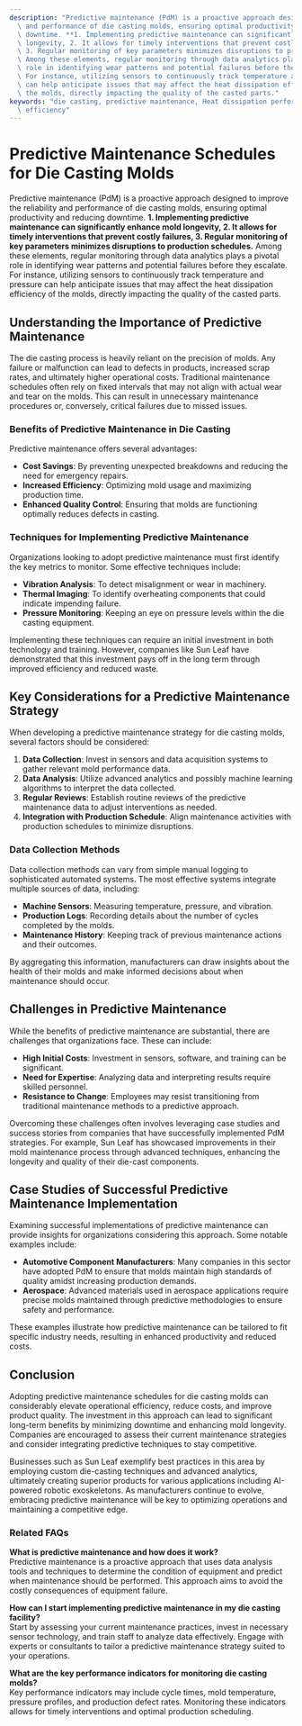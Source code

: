```yaml
---
description: "Predictive maintenance (PdM) is a proactive approach designed to improve the reliability\
  \ and performance of die casting molds, ensuring optimal productivity and reducing\
  \ downtime. **1. Implementing predictive maintenance can significantly enhance mold\
  \ longevity, 2. It allows for timely interventions that prevent costly failures,\
  \ 3. Regular monitoring of key parameters minimizes disruptions to production schedules.**\
  \ Among these elements, regular monitoring through data analytics plays a pivotal\
  \ role in identifying wear patterns and potential failures before they escalate.\
  \ For instance, utilizing sensors to continuously track temperature and pressure\
  \ can help anticipate issues that may affect the heat dissipation efficiency of\
  \ the molds, directly impacting the quality of the casted parts."
keywords: "die casting, predictive maintenance, Heat dissipation performance, Heat dissipation\
  \ efficiency"
---
```

# Predictive Maintenance Schedules for Die Casting Molds

Predictive maintenance (PdM) is a proactive approach designed to improve the reliability and performance of die casting molds, ensuring optimal productivity and reducing downtime. **1. Implementing predictive maintenance can significantly enhance mold longevity, 2. It allows for timely interventions that prevent costly failures, 3. Regular monitoring of key parameters minimizes disruptions to production schedules.** Among these elements, regular monitoring through data analytics plays a pivotal role in identifying wear patterns and potential failures before they escalate. For instance, utilizing sensors to continuously track temperature and pressure can help anticipate issues that may affect the heat dissipation efficiency of the molds, directly impacting the quality of the casted parts.

## Understanding the Importance of Predictive Maintenance

The die casting process is heavily reliant on the precision of molds. Any failure or malfunction can lead to defects in products, increased scrap rates, and ultimately higher operational costs. Traditional maintenance schedules often rely on fixed intervals that may not align with actual wear and tear on the molds. This can result in unnecessary maintenance procedures or, conversely, critical failures due to missed issues.

### Benefits of Predictive Maintenance in Die Casting

Predictive maintenance offers several advantages:

- **Cost Savings**: By preventing unexpected breakdowns and reducing the need for emergency repairs.
- **Increased Efficiency**: Optimizing mold usage and maximizing production time.
- **Enhanced Quality Control**: Ensuring that molds are functioning optimally reduces defects in casting.

### Techniques for Implementing Predictive Maintenance

Organizations looking to adopt predictive maintenance must first identify the key metrics to monitor. Some effective techniques include:

- **Vibration Analysis**: To detect misalignment or wear in machinery.
- **Thermal Imaging**: To identify overheating components that could indicate impending failure.
- **Pressure Monitoring**: Keeping an eye on pressure levels within the die casting equipment.

Implementing these techniques can require an initial investment in both technology and training. However, companies like Sun Leaf have demonstrated that this investment pays off in the long term through improved efficiency and reduced waste.

## Key Considerations for a Predictive Maintenance Strategy

When developing a predictive maintenance strategy for die casting molds, several factors should be considered:

1. **Data Collection**: Invest in sensors and data acquisition systems to gather relevant mold performance data.
2. **Data Analysis**: Utilize advanced analytics and possibly machine learning algorithms to interpret the data collected.
3. **Regular Reviews**: Establish routine reviews of the predictive maintenance data to adjust interventions as needed.
4. **Integration with Production Schedule**: Align maintenance activities with production schedules to minimize disruptions.

### Data Collection Methods

Data collection methods can vary from simple manual logging to sophisticated automated systems. The most effective systems integrate multiple sources of data, including:

- **Machine Sensors**: Measuring temperature, pressure, and vibration.
- **Production Logs**: Recording details about the number of cycles completed by the molds.
- **Maintenance History**: Keeping track of previous maintenance actions and their outcomes.

By aggregating this information, manufacturers can draw insights about the health of their molds and make informed decisions about when maintenance should occur.

## Challenges in Predictive Maintenance

While the benefits of predictive maintenance are substantial, there are challenges that organizations face. These can include:

- **High Initial Costs**: Investment in sensors, software, and training can be significant.
- **Need for Expertise**: Analyzing data and interpreting results require skilled personnel.
- **Resistance to Change**: Employees may resist transitioning from traditional maintenance methods to a predictive approach.

Overcoming these challenges often involves leveraging case studies and success stories from companies that have successfully implemented PdM strategies. For example, Sun Leaf has showcased improvements in their mold maintenance process through advanced techniques, enhancing the longevity and quality of their die-cast components.

## Case Studies of Successful Predictive Maintenance Implementation

Examining successful implementations of predictive maintenance can provide insights for organizations considering this approach. Some notable examples include:

- **Automotive Component Manufacturers**: Many companies in this sector have adopted PdM to ensure that molds maintain high standards of quality amidst increasing production demands.
- **Aerospace**: Advanced materials used in aerospace applications require precise molds maintained through predictive methodologies to ensure safety and performance.

These examples illustrate how predictive maintenance can be tailored to fit specific industry needs, resulting in enhanced productivity and reduced costs.

## Conclusion

Adopting predictive maintenance schedules for die casting molds can considerably elevate operational efficiency, reduce costs, and improve product quality. The investment in this approach can lead to significant long-term benefits by minimizing downtime and enhancing mold longevity. Companies are encouraged to assess their current maintenance strategies and consider integrating predictive techniques to stay competitive.

Businesses such as Sun Leaf exemplify best practices in this area by employing custom die-casting techniques and advanced analytics, ultimately creating superior products for various applications including AI-powered robotic exoskeletons. As manufacturers continue to evolve, embracing predictive maintenance will be key to optimizing operations and maintaining a competitive edge.

### Related FAQs

**What is predictive maintenance and how does it work?**  
Predictive maintenance is a proactive approach that uses data analysis tools and techniques to determine the condition of equipment and predict when maintenance should be performed. This approach aims to avoid the costly consequences of equipment failure.

**How can I start implementing predictive maintenance in my die casting facility?**  
Start by assessing your current maintenance practices, invest in necessary sensor technology, and train staff to analyze data effectively. Engage with experts or consultants to tailor a predictive maintenance strategy suited to your operations.

**What are the key performance indicators for monitoring die casting molds?**  
Key performance indicators may include cycle times, mold temperature, pressure profiles, and production defect rates. Monitoring these indicators allows for timely interventions and optimal production scheduling.
